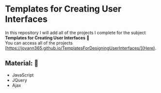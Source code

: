 # Templates for Creating User Interfaces
In this repository I will add all of the projects I complete for
the subject **Templates for Creating User Interfaces** :email:  
You can access all of the projects [https://jovann365.github.io/TemplatesForDesigningUserInterfaces/](Here).

## Material: :file_folder:
- JavaScript
- JQuery
- Ajax

